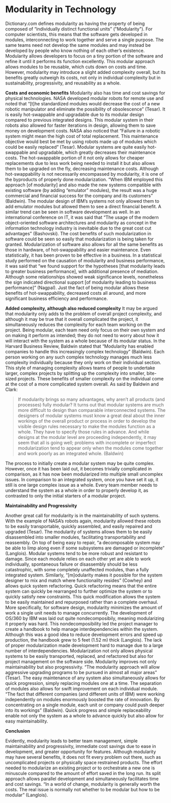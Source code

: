 # Modularity in Technology
Dictionary.com defines modularity as having the property of being composed of “individually distinct functional units” ("Modularity"). For computer scientists, this means that the software gets developed in modules, interconnecting to work together and serve a single purpose. The same teams need not develop the same modules and may instead be developed by people who know nothing of each other’s existence. Modularity allows developers to focus on a tiny portion of the software and refine it until it performs its function excellently. This modular approach allows modules to be reusable, which cuts down on costs and time. However, modularity may introduce a slight added complexity overall, but its benefits greatly outweigh its costs, not only in individual complexity but in sustainability, progressivity, and reusability as a whole.

**Costs and economic benefits**
Modularity also has time and cost savings for physical technologies. NASA developed modular robots for remote use and noted that “[t]he standardized modules would decrease the cost of a new robotic manipulator and eliminate the possibility of obsolescence” (Tesar). It is easily hot-swappable and upgradable due to its modular design compared to previous integrated designs. This modular system in their robots also allowed for faster iterations in design, allowing them to save money on development costs. NASA also noticed that “Failure in a robotic system might mean the high cost of total replacement. This maintenance objective would best be met by using robots made up of modules which could be easily replaced” (Tesar). Modular systems are quite easily hot-swappable and upgradable, which greatly decreases their maintenance costs. The hot-swappable portion of it not only allows for cheaper replacements due to less work being needed to install it but also allows them to be upgraded on the fly, decreasing maintenance costs. Although hot-swappability is not necessarily encompassed by modularity, it is one of the byproducts of properly done modularization. “When IBM employed this approach [of modularity] and also made the new systems compatible with existing software (by adding “emulator” modules), the result was a huge commercial and financial success for the company and its customers” (Baldwin). The modular design of IBM’s systems not only allowed them to add emulator modules but allowed them to see a direct financial benefit. A similar trend can be seen in software development as well. In an international conference on IT, it was said that “The usage of the modern object-oriented software architectures and modularity as concept in the information technology industry is inevitable due to the great cost cut advantages” (Bashovski). The cost benefits of such modularization in software could be seen so easily that modularization is being taken for granted. Modularization of software also allows for all the same benefits as those in hardware, of hot-swappability and easier maintenance. Even statistically, it has been proven to be effective in a business. In a statistical study performed on the causation of modularity and business performance, it was said that “we found support for the hypotheses [that modularity leads to greater business performance], with additional presence of mediation. Although some relationships showed weak significance levels, nonetheless the sign indicated directional support [of modularity leading to business performance]” (Nagpal). Just the fact of being modular allows these benefits of hot-swappability, decreased costs all around, and more significant business efficiency and performance.

**Added complexity, although also reduced complexity**
It may be argued that modularity only adds to the problem of overall project complexity, and although it may be true that it overall complicated the project, it simultaneously reduces the complexity for each team working on the project. Being modular, each team need only focus on their own system and on making it perform as intended; they do not need to worry about how it will interact with the system as a whole because of its modular status. In the Harvard Business Review, Baldwin stated that “Modularity has enabled companies to handle this increasingly complex technology” (Baldwin). Each person working on any such complex technology manages much less complexity individually because they only work on their individual section. This style of managing complexity allows teams of people to undertake larger, complex projects by splitting up the complexity into smaller, bite-sized projects. These benefits of smaller complexity on the individual come at the cost of a more complicated system overall. As said by Baldwin and Clark:

> If modularity brings so many advantages, why aren’t all products (and processes) fully modular? It turns out that modular systems are much more difficult to design than comparable interconnected systems. The designers of modular systems must know a great deal about the inner workings of the overall product or process in order to develop the visible design rules necessary to make the modules function as a whole. They have to specify those rules in advance. And while designs at the modular level are proceeding independently, it may seem that all is going well; problems with incomplete or imperfect modularization tend to appear only when the modules come together and work poorly as an integrated whole. (Baldwin)

The process to initially create a modular system may be quite complex. However, once it has been laid out, it becomes trivially complicated in comparison, as it has now been modularized into multiple small uncomplex issues. In comparison to an integrated system, once you have set it up, it still is one large complex issue as a whole. Every team member needs to understand the system as a whole in order to properly develop it, as contrasted to only the initial starters of a modular project.

**Maintainability and Progressivity**

Another great call for modularity is in the maintainability of such systems. With the example of NASA’s robots again, modularity allowed these robots to be easily transportable, quickly assembled, and easily repaired and upgraded (Tesar). The modularity of systems allows them to be easily disassembled into smaller modules, facilitating transportability and reassembly. On top of being easy to repair, “a decomposable system may be able to limp along even if some subsystems are damaged or incomplete” (Langlois). Modular systems tend to be more robust and resistant to damage. Since each module relies on each other yet are able to work individually, spontaneous failure or disassembly should be less catastrophic, with some completely unaffected modules, than a fully integrated system. Similarly, “[m]odularity makes it possible for the system designer to mix and match where functionality resides” (Cowhey) and allows quick system refactoring. Quick refactoring means that the entire system can quickly be rearranged to further optimize the system or to quickly satisfy new constraints. This quick modification allows the system to be easily maintained and repurposed rather than a complete overhaul. More specifically, for software design, modularity minimizes the amount of work a single unit needs to manage concurrently. The development of OS/360 by IBM was laid out quite nondecomposibily, meaning modularizing it properly was hard. This nondecomposibility led the project manager to create a handbook to help manage interdependencies within the system. Although this was a good idea to reduce development errors and speed up production, the handbook grew to 5 feet (1.52 m) thick (Langlois). The lack of proper modularization made development hard to manage due to a large number of interdependencies. Modularization not only allows physical systems to be easily transported, replaced, and refactored but also for project management on the software side. Modularity improves not only maintainability but also progressivity. “The modularity approach will allow aggressive upgrading programs to be pursued in almost all major areas” (Tesar). The easy maintenance of any system also simultaneously allows for quick progression, simply replacing modules one at a time. The separation of modules also allows for swift improvement on each individual module. “The fact that different companies (and different units of IBM) were working independently on modules enormously boosted the rate of innovation. By concentrating on a single module, each unit or company could push deeper into its workings” (Baldwin). Quick progress and simple replaceability enable not only the system as a whole to advance quickly but also allow for easy maintainability. 

**Conclusion**

Evidently, modularity leads to better team management, simple maintainability and progressivity, immediate cost savings due to ease in development, and greater opportunity for features. Although modularity may have several benefits, it does not fit every problem out there, such as uncomplicated projects or physically space restrained products. The effort needed to modularize an existing project or to orchestrate a new one is minuscule compared to the amount of effort saved in the long run. Its split approach allows parallel development and simultaneously facilitates time and cost savings. “In a world of change, modularity is generally worth the costs. The real issue is normally not whether to be modular but how to be modular” (Langlois).
